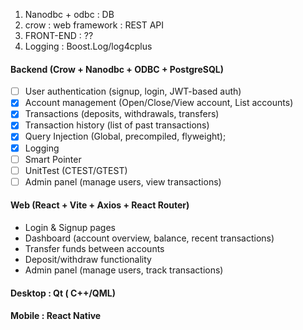 1. Nanodbc + odbc : DB
2. crow : web framework : REST API
3. FRONT-END : ??
4. Logging : Boost.Log/log4cplus

#### **Backend (Crow + Nanodbc + ODBC + PostgreSQL)**

* [ ] User authentication (signup, login, JWT-based auth)
* [X] Account management (Open/Close/View account, List accounts)
* [X] Transactions (deposits, withdrawals, transfers)
* [X] Transaction history (list of past transactions)
* [X] Query Injection (Global, precompiled, flyweight);
* [X] Logging
* [ ] Smart Pointer
* [ ] UnitTest (CTEST/GTEST)
* [ ] Admin panel (manage users, view transactions)

#### **Web (React + Vite + Axios + React Router)**

* Login & Signup pages
* Dashboard (account overview, balance, recent transactions)
* Transfer funds between accounts
* Deposit/withdraw functionality
* Admin panel (manage users, track transactions)

#### Desktop : Qt ( C++/QML)

#### Mobile : React Native
